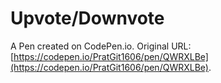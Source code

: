 # Upvote/Downvote

A Pen created on CodePen.io. Original URL: [https://codepen.io/PratGit1606/pen/QWRXLBe](https://codepen.io/PratGit1606/pen/QWRXLBe).

